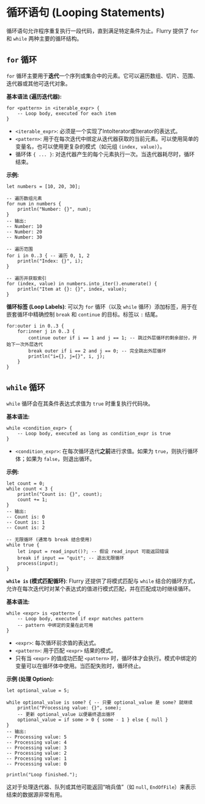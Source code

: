# 循环语句 (Looping Statements)

循环语句允许程序重复执行一段代码，直到满足特定条件为止。Flurry 提供了 `for` 和 `while` 两种主要的循环结构。

## `for` 循环

`for` 循环主要用于**迭代**一个序列或集合中的元素。它可以遍历数组、切片、范围、迭代器或其他可迭代对象。

**基本语法 (遍历迭代器):**

```flurry
for <pattern> in <iterable_expr> {
    -- Loop body, executed for each item
}
```

-   `<iterable_expr>`: 必须是一个实现了IntoIterator或Iterator的表达式。
-   `<pattern>`: 用于在每次迭代中绑定从迭代器获取的当前元素。可以使用简单的变量名，也可以使用更复杂的模式（如元组 `(index, value)`）。
-   循环体 `{ ... }`: 对迭代器产生的每个元素执行一次。当迭代器耗尽时，循环结束。

**示例:**

```flurry
let numbers = [10, 20, 30];

-- 遍历数组元素
for num in numbers {
    println("Number: {}", num);
}
-- 输出:
-- Number: 10
-- Number: 20
-- Number: 30

-- 遍历范围
for i in 0..3 { -- 遍历 0, 1, 2
    println("Index: {}", i);
}

-- 遍历并获取索引
for (index, value) in numbers.into_iter().enumerate() {
    println("Item at {}: {}", index, value);
}
```

**循环标签 (Loop Labels)**: 可以为 `for` 循环（以及 `while` 循环）添加标签，用于在嵌套循环中精确控制 `break` 和 `continue` 的目标。标签以 `:` 结尾。

```flurry
for:outer i in 0..3 {
    for:inner j in 0..3 {
        continue outer if i == 1 and j == 1; -- 跳过外层循环的剩余部分，开始下一次外层迭代
        break outer if i == 2 and j == 0; -- 完全跳出外层循环
        println("i={}, j={}", i, j);
    }
}
```

## `while` 循环

`while` 循环会在其条件表达式求值为 `true` 时重复执行代码块。

**基本语法:**

```flurry
while <condition_expr> {
    -- Loop body, executed as long as condition_expr is true
}
```

-   `<condition_expr>`: 在每次循环迭代**之前**进行求值。如果为 `true`，则执行循环体；如果为 `false`，则退出循环。

**示例:**

```flurry
let count = 0;
while count < 3 {
    println("Count is: {}", count);
    count += 1;
}
-- 输出:
-- Count is: 0
-- Count is: 1
-- Count is: 2

-- 无限循环 (通常与 break 结合使用)
while true {
    let input = read_input()?; -- 假设 read_input 可能返回错误
    break if input == "quit"; -- 退出无限循环
    process(input);
}
```

**`while is` (模式匹配循环)**: Flurry 还提供了将模式匹配与 `while` 结合的循环方式，允许在每次迭代时对某个表达式的值进行模式匹配，并在匹配成功时继续循环。

**基本语法:**

```flurry
while <expr> is <pattern> {
    -- Loop body, executed if expr matches pattern
    -- pattern 中绑定的变量在此可用
}
```

-   `<expr>`: 每次循环前求值的表达式。
-   `<pattern>`: 用于匹配 `<expr>` 结果的模式。
-   只有当 `<expr>` 的值成功匹配 `<pattern>` 时，循环体才会执行。模式中绑定的变量可以在循环体中使用。当匹配失败时，循环终止。

**示例 (处理 Option):**

```flurry
let optional_value = 5;

while optional_value is some? { -- 只要 optional_value 是 some? 就继续
    println("Processing value: {}", some);
    -- 更新 optional_value 以便最终退出循环
    optional_value = if some > 0 { some - 1 } else { null }
}
-- 输出:
-- Processing value: 5
-- Processing value: 4
-- Processing value: 3
-- Processing value: 2
-- Processing value: 1
-- Processing value: 0

println("Loop finished.");
```

这对于处理迭代器、队列或其他可能返回“哨兵值”（如 `null`, `EndOfFile`）来表示结束的数据源非常有用。